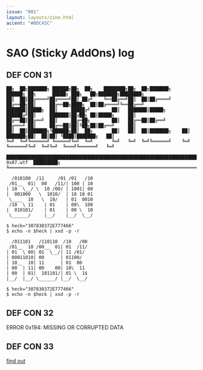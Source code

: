 ```yaml
---
issue: "001"
layout: layouts/zine.html
accent: "#0DC45C"
---
```


# SAO (Sticky AddOns) log

## DEF CON 31

```ascii {role="img" aria-label="ASCII art version of the words, 'HECK THE PLANET'. underneath is the URL: 0x07.wtf"}
██╗  ██╗███████╗ ██████╗██╗  ██╗    ████████╗██╗  ██╗███████╗    ██████╗ ██╗      █████╗ ███╗   ██╗███████╗████████╗
██║  ██║██╔════╝██╔════╝██║ ██╔╝    ╚══██╔══╝██║  ██║██╔════╝    ██╔══██╗██║     ██╔══██╗████╗  ██║██╔════╝╚══██╔══╝
███████║█████╗  ██║     █████╔╝        ██║   ███████║█████╗      ██████╔╝██║     ███████║██╔██╗ ██║█████╗     ██║   
██╔══██║██╔══╝  ██║     ██╔═██╗        ██║   ██╔══██║██╔══╝      ██╔═══╝ ██║     ██╔══██║██║╚██╗██║██╔══╝     ██║   
██║  ██║███████╗╚██████╗██║  ██╗       ██║   ██║  ██║███████╗    ██║     ███████╗██║  ██║██║ ╚████║███████╗   ██║   
╚═╝  ╚═╝╚══════╝ ╚═════╝╚═╝  ╚═╝       ╚═╝   ╚═╝  ╚═╝╚══════╝    ╚═╝     ╚══════╝╚═╝  ╚═╝╚═╝  ╚═══╝╚══════╝   ╚═╝   

██████████████████████████████████████████████████████████████████████████████████████████████  0x07.wtf  █████████╗
╚══════════════════════════════════════════════════════════════════════════════════════════════════════════════════╝
```

```ascii {role="img" aria-label="ASCII art version of the word, 'SYN'. the letters are composed of a series of ones and zeroes. below the word SYN, are CLI instructions"}
  /010100  /11     /01 /01   /10
 /01__  01|  00   /11/| 100 | 10
| 10  \__/ \  10 /00/ | 1001| 00
|  001000   \  1010/  | 10 10 01
 \____  10   \  10/   | 01  0010
 /10  \ 11    | 01    | 00\  100
|  010101/    | 01    | 00 \  10
 \______/     |__/    |__/  \__/

$ heck="307830372E777466"
$ echo -n $heck | xxd -p -r
```

```ascii {role="img" aria-label="ASCII art version of the word, 'ACK'. the letters are composed of a series of ones and zeroes. "}
  /011101   /110110  /10   /00
 /01__  10 /00__  01| 01  /11/
| 01  \ 00| 01  \__/| 11 /01/  
| 00011010| 00      | 01100/   
| 10__  10| 11      | 01  00   
| 00  | 11| 00    00| 10\  11  
| 00  | 01|  101101/| 01 \  1$ 
|__/  |__/ \______/ |__/  \__/

$ heck="307830372E777466"
$ echo -n $heck | xxd -p -r
```

## DEF CON 32

ERROR 0x194: MISSING OR CORRUPTED DATA 

## DEF CON 33

[find out](../DEF-CON-33)

